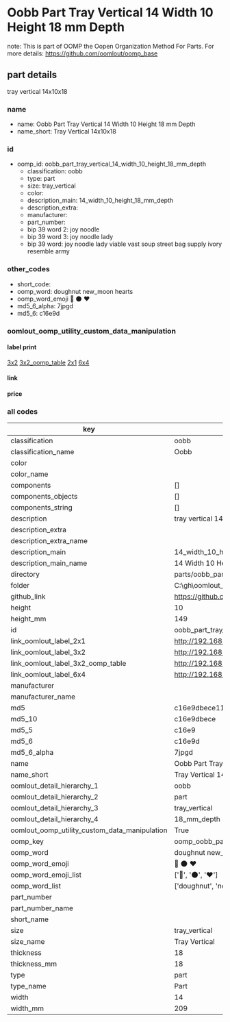 # Oobb Part Tray Vertical 14 Width 10 Height 18 mm Depth  

note: This is part of OOMP the Oopen Organization Method For Parts. For more details: https://github.com/oomlout/oomp_base

##  part details
  



tray vertical 14x10x18



### name
* name: Oobb Part Tray Vertical 14 Width 10 Height 18 mm Depth
* name_short: Tray Vertical 14x10x18 
### id
* oomp_id: oobb_part_tray_vertical_14_width_10_height_18_mm_depth
  * classification: oobb
  * type: part
  * size: tray_vertical
  * color: 
  * description_main: 14_width_10_height_18_mm_depth
  * description_extra: 
  * manufacturer: 
  * part_number: 
  * bip 39 word 2: joy noodle
  * bip 39 word 3: joy noodle lady
  * bip 39 word: joy noodle lady viable vast soup street bag supply ivory resemble army

### other_codes
* short_code: 
* oomp_word: doughnut new_moon hearts
* oomp_word_emoji :doughnut: :new_moon: :hearts:
* md5_6_alpha: 7jpgd
* md5_6: c16e9d






### oomlout_oomp_utility_custom_data_manipulation
#### label print
[3x2](http://192.168.1.245:1112/?label=oomp%207jpgd)
[3x2_oomp_table](http://192.168.1.108:1112/?label=oomp%207jpgd)
[2x1](http://192.168.1.242:1112/?label=oomp%207jpgd)
[6x4](http://192.168.1.55:1112/?label=oomp%207jpgd)    

#### link

                              

#### price







### all codes 
| key | value |  
| --- | --- |  
| classification | oobb |  
| classification_name | Oobb |  
| color |  |  
| color_name |  |  
| components | [] |  
| components_objects | [] |  
| components_string | [] |  
| description | tray vertical 14x10x18 |  
| description_extra |  |  
| description_extra_name |  |  
| description_main | 14_width_10_height_18_mm_depth |  
| description_main_name | 14 Width 10 Height 18 mm Depth |  
| directory | parts/oobb_part_tray_vertical_14_width_10_height_18_mm_depth |  
| folder | C:\gh\oomlout_oobb_version_4_generated_parts\parts\oobb_part_tray_vertical_14_width_10_height_18_mm_depth |  
| github_link | https://github.com/oomlout/oomlout_oomp_part_src/tree/main/parts/oobb_part_tray_vertical_14_width_10_height_18_mm_depth |  
| height | 10 |  
| height_mm | 149 |  
| id | oobb_part_tray_vertical_14_width_10_height_18_mm_depth |  
| link_oomlout_label_2x1 | http://192.168.1.242:1112/?label=oomp%207jpgd |  
| link_oomlout_label_3x2 | http://192.168.1.245:1112/?label=oomp%207jpgd |  
| link_oomlout_label_3x2_oomp_table | http://192.168.1.108:1112/?label=oomp%207jpgd |  
| link_oomlout_label_6x4 | http://192.168.1.55:1112/?label=oomp%207jpgd |  
| manufacturer |  |  
| manufacturer_name |  |  
| md5 | c16e9dbece119adf3ff8df34f92583c4 |  
| md5_10 | c16e9dbece |  
| md5_5 | c16e9 |  
| md5_6 | c16e9d |  
| md5_6_alpha | 7jpgd |  
| name | Oobb Part Tray Vertical 14 Width 10 Height 18 mm Depth |  
| name_short | Tray Vertical 14x10x18  |  
| oomlout_detail_hierarchy_1 | oobb |  
| oomlout_detail_hierarchy_2 | part |  
| oomlout_detail_hierarchy_3 | tray_vertical |  
| oomlout_detail_hierarchy_4 | 18_mm_depth |  
| oomlout_oomp_utility_custom_data_manipulation | True |  
| oomp_key | oomp_oobb_part_tray_vertical_14_width_10_height_18_mm_depth |  
| oomp_word | doughnut new_moon hearts |  
| oomp_word_emoji | :doughnut: :new_moon: :hearts: |  
| oomp_word_emoji_list | [':doughnut:', ':new_moon:', ':hearts:'] |  
| oomp_word_list | ['doughnut', 'new_moon', 'hearts'] |  
| part_number |  |  
| part_number_name |  |  
| short_name |  |  
| size | tray_vertical |  
| size_name | Tray Vertical |  
| thickness | 18 |  
| thickness_mm | 18 |  
| type | part |  
| type_name | Part |  
| width | 14 |  
| width_mm | 209 |  

